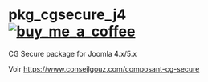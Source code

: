 # pkg_cgsecure_j4  &nbsp;&nbsp;&nbsp;&nbsp;&nbsp;&nbsp;<a href="https://buymeacoffee.com/conseilgouz" >![buy_me_a_coffee](https://github.com/conseilgouz/plg_system_cgwebp_j4/assets/19435246/4fda4cb5-64f1-4717-81ae-c71a0fc26c2d)</a>
 CG Secure package for Joomla 4.x/5.x

Voir https://www.conseilgouz.com/composant-cg-secure
